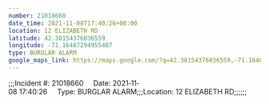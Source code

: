 ```yaml
---
number: 21018660
date_time: 2021-11-08T17:40:26+00:00
location: 12 ELIZABETH RD
latitude: 42.38154376036559
longitude: -71.16487294955407
type: BURGLAR ALARM
google_maps_link: https://maps.google.com/?q=42.38154376036559,-71.16487294955407
---
```


;;;Incident #: 21018660     Date: 2021‐11‐08 17:40:26     Type: BURGLAR ALARM;;;Location: 12 ELIZABETH RD;;;;;;
